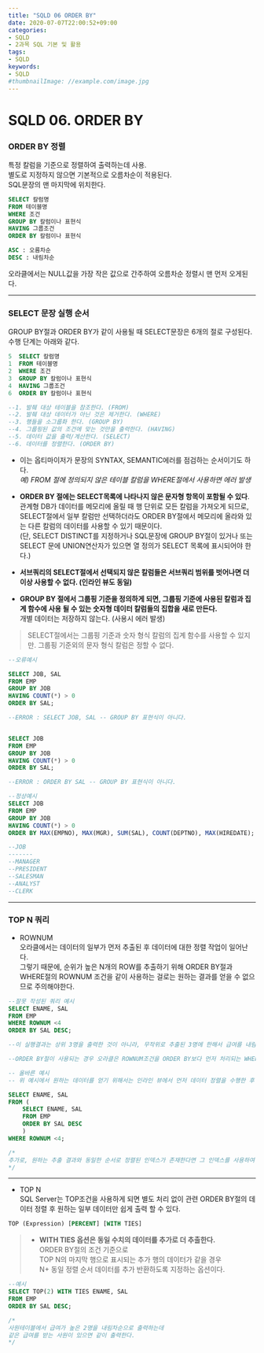 ```yaml
---
title: "SQLD 06 ORDER BY"
date: 2020-07-07T22:00:52+09:00
categories:
- SQLD
- 2과목 SQL 기본 및 활용
tags:
- SQLD
keywords:
- SQLD
#thumbnailImage: //example.com/image.jpg
---
```


<!--more-->
# SQLD 06. ORDER BY

### ORDER BY 정렬

특정 칼럼을 기준으로 정렬하여 출력하는데 사용.   
별도로 지정하지 않으면 기본적으로 오름차순이 적용된다.   
SQL문장의 맨 마지막에 위치한다.
```sql
SELECT 칼럼명
FROM 테이블명
WHERE 조건
GROUP BY 칼럼이나 표현식
HAVING 그룹조건
ORDER BY 칼럼이나 표현식

ASC : 오름차순
DESC : 내림차순
```

오라클에서는 NULL값을 가장 작은 값으로 간주하여 오름차순 정렬시 맨 먼저 오게된다.   

-----

### SELECT 문장 실행 순서

GROUP BY절과 ORDER BY가 같이 사용될 때 SELECT문장은 6개의 절로 구성된다.   
수행 단계는 아래와 같다.

```sql
5  SELECT 칼럼명 
1  FROM 테이블명  
2  WHERE 조건
3  GROUP BY 칼럼이나 표현식
4  HAVING 그룹조건
6  ORDER BY 칼럼이나 표현식

--1. 발췌 대상 테이블을 참조한다. (FROM)
--2. 발췌 대상 데이터가 아닌 것은 제거한다. (WHERE)
--3. 행들을 소그룹화 한다. (GROUP BY)
--4. 그룹핑된 값의 조건에 맞는 것만을 출력한다. (HAVING)
--5. 데이터 값을 출력/계산한다. (SELECT)
--6. 데이터를 정렬한다. (ORDER BY)
```

- 이는 옵티마이저가 문장의 SYNTAX, SEMANTIC에러를 점검하는 순서이기도 하다.    
*예) FROM 절에 정의되지 않은 테이블 칼럼을 WHERE절에서 사용하면 에러 발생*
   
- **ORDER BY 절에는 SELECT목록에 나타나지 않은 문자형 항목이 포함될 수 있다**.    
관계형 DB가 데이터를 메모리에 올릴 때 행 단위로 모든 칼럼을 가져오게 되므로, SELECT절에서 일부 칼럼만 선택하더라도 ORDER BY절에서 메모리에 올라와 있는 다른 칼럼의 데이터를 사용할 수 있기 때문이다.   
(단, SELECT DISTINCT를 지정하거나 SQL문장에 GROUP BY절이 있거나 또는 SELECT 문에 UNION연산자가 있으면 열 정의가 SELECT 목록에 표시되어야 한다.)   

- **서브쿼리의 SELECT절에서 선택되지 않은 칼럼들은 서브쿼리 범위를 벗어나면 더 이상 사용할 수 없다. (인라인 뷰도 동일)**   

- **GROUP BY 절에서 그룹핑 기준을 정의하게 되면, 그룹핑 기준에 사용된 칼럼과 집계 함수에 사용 될 수 있는 숫자형 데이터 칼럼들의 집합을 새로 만든다.**   
개별 데이터는 저장하지 않는다. (사용시 에러 발생)   

>SELECT절에서는 그룹핑 기준과 숫자 형식 칼럼의 집계 함수를 사용할 수 있지만. 그룹핑 기준외의 문자 형식 칼럼은 정할 수 없다.

```sql
--오류예시

SELECT JOB, SAL
FROM EMP
GROUP BY JOB
HAVING COUNT(*) > 0
ORDER BY SAL;

--ERROR : SELECT JOB, SAL -- GROUP BY 표현식이 아니다.


SELECT JOB
FROM EMP
GROUP BY JOB
HAVING COUNT(*) > 0
ORDER BY SAL;

--ERROR : ORDER BY SAL -- GROUP BY 표현식이 아니다.
```

```sql
--정상예시
SELECT JOB
FROM EMP
GROUP BY JOB
HAVING COUNT(*) > 0
ORDER BY MAX(EMPNO), MAX(MGR), SUM(SAL), COUNT(DEPTNO), MAX(HIREDATE);

--JOB
-------
--MANAGER
--PRESIDENT
--SALESMAN
--ANALYST
--CLERK
```

-----

### TOP N 쿼리

- ROWNUM   
오라클에서는 데이터의 일부가 먼저 추출된 후 데이터에 대한 정렬 작업이 일어난다.   
그렇기 때문에, 순위가 높은 N개의 ROW를 추출하기 위해 ORDER BY절과 WHERE절의 ROWNUM 조건을 같이 사용하는 걸로는 원하는 결과를 얻을 수 없으므로 주의해야한다.

```sql
--잘못 작성된 쿼리 예시
SELECT ENAME, SAL
FROM EMP
WHERE ROWNUM <4
ORDER BY SAL DESC;

--이 실행결과는 상위 3명을 출력한 것이 아니라, 무작위로 추출된 3명에 한해서 급여를 내림차순으로 정렬한 결과이다.

--ORDER BY절이 사용되는 경우 오라클은 ROWNUM조건을 ORDER BY보다 먼저 처리되는 WHERE절에서 처리한다.
```

```sql
-- 올바른 예시
-- 위 예시에서 원하는 데이터를 얻기 위해서는 인라인 뷰에서 먼저 데이터 정렬을 수행한 후 메인쿼리에서 ROWNUM조건을 사용해야 한다.

SELECT ENAME, SAL
FROM (
	SELECT ENAME, SAL
	FROM EMP
	ORDER BY SAL DESC
	)
WHERE ROWNUM <4;

/*
추가로, 원하는 추출 결과와 동일한 순서로 정렬된 인덱스가 존재한다면 그 인덱스를 사용하여 동일한 결과를 얻을 수도 있다.
*/
```

----

- TOP N   
SQL Server는 TOP조건을 사용하게 되면 별도 처리 없이 관련 ORDER BY절의 데이터 정렬 후 원하는 일부 데이터만 쉽게 출력 할 수 있다.

```sql
TOP (Expression) [PERCENT] [WITH TIES]
```
> - **WITH TIES 옵션은 동일 수치의 데이터를 추가로 더 추출한다.**   
> ORDER BY절의 조건 기준으로   
>TOP N의 마지막 행으로 표시되는 추가 행의 데이터가 같을 경우   
>N+ 동일 정렬 순서 데이터를 추가 반환하도록 지정하는 옵션이다.  




```sql
--예시
SELECT TOP(2) WITH TIES ENAME, SAL
FROM EMP
ORDER BY SAL DESC;

/*
사원테이블에서 급여가 높은 2명을 내림차순으로 출력하는데
같은 급여를 받는 사원이 있으면 같이 출력한다.
*/
```